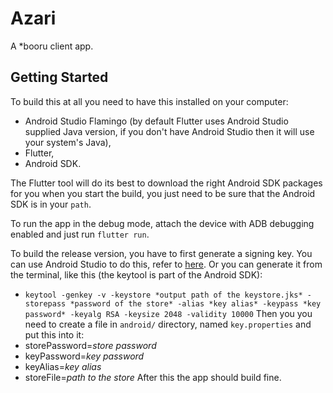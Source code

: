 # Azari

A *booru client app.

## Getting Started

To build this at all you need to have this installed on your computer:
- Android Studio Flamingo (by default Flutter uses Android Studio supplied Java version, if you don't have Android Studio then it will use your system's Java),
- Flutter,
- Android SDK.

The Flutter tool will do its best to download the right Android SDK packages for you when you start the build, you just need to be sure that the Android SDK is in your `path`.

To run the app in the debug mode, attach the device with ADB debugging enabled and just run `flutter run`.

To build the release version, you have to first generate a signing key.
You can use Android Studio to do this, refer to [here](https://developer.android.com/studio/publish/app-signing#generate-key).
Or you can generate it from the terminal, like this (the keytool is part of the Android SDK):
- `keytool -genkey -v -keystore *output path of the keystore.jks* -storepass *password of the store* -alias *key alias* -keypass *key password* -keyalg RSA -keysize 2048 -validity 10000`
Then you you need to create a file in `android/` directory, named `key.properties` and put this into it:
- storePassword=*store password*
- keyPassword=*key password*
- keyAlias=*key alias*
- storeFile=*path to the store*
After this the app should build fine.